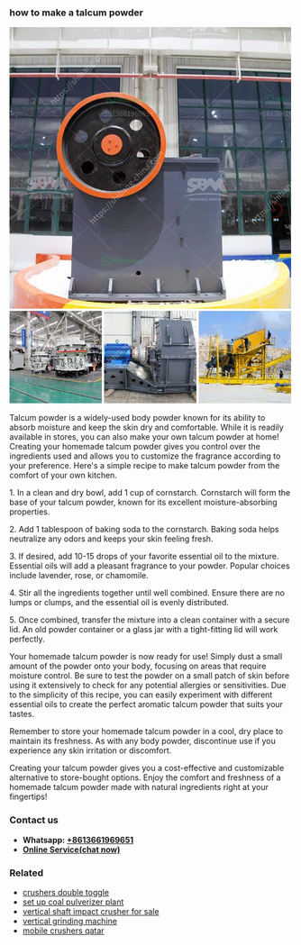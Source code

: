 <h3>how to make a talcum powder</h3><img src='1706766776.jpg' alt=''><p>Talcum powder is a widely-used body powder known for its ability to absorb moisture and keep the skin dry and comfortable. While it is readily available in stores, you can also make your own talcum powder at home! Creating your homemade talcum powder gives you control over the ingredients used and allows you to customize the fragrance according to your preference. Here's a simple recipe to make talcum powder from the comfort of your own kitchen.</p><p>1. In a clean and dry bowl, add 1 cup of cornstarch. Cornstarch will form the base of your talcum powder, known for its excellent moisture-absorbing properties.</p><p>2. Add 1 tablespoon of baking soda to the cornstarch. Baking soda helps neutralize any odors and keeps your skin feeling fresh.</p><p>3. If desired, add 10-15 drops of your favorite essential oil to the mixture. Essential oils will add a pleasant fragrance to your powder. Popular choices include lavender, rose, or chamomile.</p><p>4. Stir all the ingredients together until well combined. Ensure there are no lumps or clumps, and the essential oil is evenly distributed.</p><p>5. Once combined, transfer the mixture into a clean container with a secure lid. An old powder container or a glass jar with a tight-fitting lid will work perfectly.</p><p>Your homemade talcum powder is now ready for use! Simply dust a small amount of the powder onto your body, focusing on areas that require moisture control. Be sure to test the powder on a small patch of skin before using it extensively to check for any potential allergies or sensitivities. Due to the simplicity of this recipe, you can easily experiment with different essential oils to create the perfect aromatic talcum powder that suits your tastes.</p><p>Remember to store your homemade talcum powder in a cool, dry place to maintain its freshness. As with any body powder, discontinue use if you experience any skin irritation or discomfort.</p><p>Creating your talcum powder gives you a cost-effective and customizable alternative to store-bought options. Enjoy the comfort and freshness of a homemade talcum powder made with natural ingredients right at your fingertips!</p><h3>Contact us</h3><ul><li><strong>Whatsapp:&nbsp;<a href="https://wa.me/8613661969651">+8613661969651</a></strong></li><li><a href="https://swt.shibang-china.com/?git&amp;zhl&amp;how to make a talcum powder"><strong>Online Service(chat now)</strong></a></li></ul><h3>Related</h3><ul><li><a href='crushers double toggle.md'>crushers double toggle</a></li><li><a href='set up coal pulverizer plant.md'>set up coal pulverizer plant</a></li><li><a href='vertical shaft impact crusher for sale.md'>vertical shaft impact crusher for sale</a></li><li><a href='vertical grinding machine.md'>vertical grinding machine</a></li><li><a href='mobile crushers qatar.md'>mobile crushers qatar</a></li></ul>